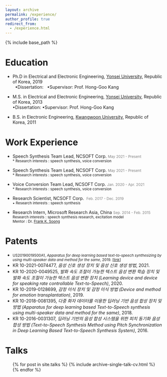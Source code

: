 ```yaml
---
layout: archive
permalink: /experience/
author_profile: true
redirect_from:
  - /experience.html
---
```


{% include base_path %}

Education
======
* Ph.D in Electrical and Electronic Engineering, [Yonsei University](https://www.yonsei.ac.kr/en_sc/index.jsp), Republic of Korea, 2019  
&nbsp;&nbsp;&bull;Dissertation: 
&nbsp;&nbsp;&bull;Supervisor: Prof. Hong-Goo Kang

* M.S. in Electrical and Electronic Engineering, [Yonsei University](https://www.yonsei.ac.kr/en_sc/index.jsp), Republic of Korea, 2013  
&bull;Dissertation: 
&bull;Supervisor: Prof. Hong-Goo Kang
* B.S. in Electronic Engineering, [Kwangwoon University](https://www.kw.ac.kr/en/index.jsp), Republic of Korea, 2011  

Work Experience
======
* Speech Synthesis Team Lead, NCSOFT Corp.  <span style="color:gray"><small>May 2021 - Present</small></span>  
<small>* Research interests : speech synthesis, voice conversion</small>

* Speech Synthesis Team Lead, NCSOFT Corp.  <span style="color:gray"><small>May 2021 - Present</small></span>  
<small>* Research interests : speech synthesis, voice conversion</small>

* Voice Conversion Team Lead, NCSOFT Corp. <span style="color:gray"><small> Jan. 2020 - Apr. 2021</small></span>  
<small>* Research interests : speech synthesis, voice conversion</small>

* Research Scientist, NCSOFT Corp.  &nbsp;<span style="color:gray"><small>Feb. 2017 - Dec. 2019</small></span>  
<small>&bull; Research interests : speech synthesis</small>

* Research Intern, Microsoft Research Asia, China  <span style="color:gray"><small>Sep. 2014 - Feb. 2015</small></span>  
<small>Research interests : speech synthesis research, excitation model</small>  
<small>Mentor : Dr. [Frank K. Soong](https://www.researchgate.net/profile/Frank-Soong)</small>


Patents
======
* <small>US20190019500A1, _Apparatus for deep learning based text-to-speech synthesizing by using multi-speaker data and method for the same_, 2019. [[link](https://patentimages.storage.googleapis.com/d2/f7/a8/3b7bd7ef2465e8/US20190019500A1.pdf)]</small>
* KR 10-2021-0074477, _음성 신호 생성 장치 및 음성 신호 생성 방법_, 2021.
* KR 10-2020-0049525, _발화 속도 조절이 가능한 텍스트 음성 변환 학습 장치 및 발화 속도 조절이 가능한 텍스트 음성 변환 장치 (Learning device and device for speaking rate controllable Text-to-Speech)_, 2020.
* KR 10-2019-0128699, _감정 이식 장치 및 감정 이식 방법 (Device and method for emotion transplantation)_, 2019.
* KR 10-2018-0081395, _다중 화자 데이터를 이용한 딥러닝 기반 음성 합성 장치 및 방법 (Apparatus for deep learning based Text-to-Speech synthesis using multi-speaker data and method for the same)_, 2018.
* KR 10-2016-0031307, _딥러닝 기반의 음성 합성 시스템을 위한 피치 동기화 음성 합성 방법 (Text-to-Speech Synthesis Method using Pitch Synchronization in Deep Learning Based Text-to-Speech Synthesis System)_, 2016.

Talks
======
  <ul>{% for post in site.talks %}
    {% include archive-single-talk-cv.html %}
  {% endfor %}</ul>
